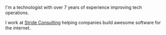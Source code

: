 ---
---

I'm a technologist with over 7 years of experience improving tech operations.

I work at [Stride Consulting](http://stridenyc.com) helping companies build awesome software for the internet.
